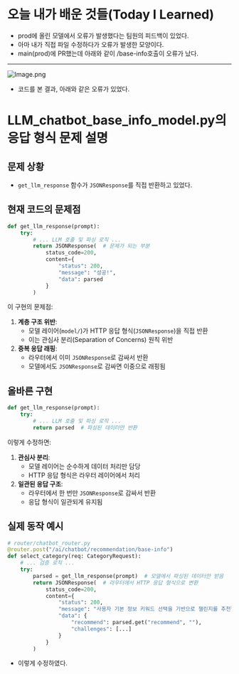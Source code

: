 # 오늘 내가 배운 것들(Today I Learned)

- prod에 올린 모델에서 오류가 발생했다는 팀원의 피드백이 있었다.
- 아마 내가 직접 파일 수정하다가 오류가 발생한 모양이다.
- main(prod)에 PR했는데 아래와 같이 /base-info호출이 오류가 났다.

---

![Image.png](https://res.craft.do/user/full/641ffdb9-6693-37da-6dbd-e78e1756c2de/doc/3c17d71c-25ef-2249-36c5-6ac2c9747d25/96869268-242d-9663-9edb-8c6e0c9370a5/e3omJpsjvgxE6ugDovr7yux4ydxsNx0RyyuTF6xkfUoz/Image.png)

- 코드를 본 결과, 아래와 같은 오류가 있었다.

# LLM_chatbot_base_info_model.py의 응답 형식 문제 설명

## 문제 상황

- `get_llm_response` 함수가 `JSONResponse`를 직접 반환하고 있었다.

## 현재 코드의 문제점

```python
def get_llm_response(prompt):
    try:
        # ... LLM 호출 및 파싱 로직 ...
        return JSONResponse(  # 문제가 되는 부분
            status_code=200,
            content={
                "status": 200,
                "message": "성공!",
                "data": parsed
            }
        )
```

이 구현의 문제점:

1. **계층 구조 위반**:
    - 모델 레이어(`model/`)가 HTTP 응답 형식(`JSONResponse`)을 직접 반환
    - 이는 관심사 분리(Separation of Concerns) 원칙 위반
1. **중복 응답 래핑**:
    - 라우터에서 이미 `JSONResponse`로 감싸서 반환
    - 모델에서도 `JSONResponse`로 감싸면 이중으로 래핑됨

## 올바른 구현

```python
def get_llm_response(prompt):
    try:
        # ... LLM 호출 및 파싱 로직 ...
        return parsed  # 파싱된 데이터만 반환
```

이렇게 수정하면:

1. **관심사 분리**:
    - 모델 레이어는 순수하게 데이터 처리만 담당
    - HTTP 응답 형식은 라우터 레이어에서 처리
1. **일관된 응답 구조**:
    - 라우터에서 한 번만 `JSONResponse`로 감싸서 반환
    - 응답 형식이 일관되게 유지됨

## 실제 동작 예시

```python
# router/chatbot_router.py
@router.post("/ai/chatbot/recommendation/base-info")
def select_category(req: CategoryRequest):
    # ... 검증 로직 ...
    try:
        parsed = get_llm_response(prompt)  # 모델에서 파싱된 데이터만 받음
        return JSONResponse(  # 라우터에서 HTTP 응답 형식으로 변환
            status_code=200,
            content={
                "status": 200,
                "message": "사용자 기본 정보 키워드 선택을 기반으로 챌린지를 추천합니다.",
                "data": {
                    "recommend": parsed.get("recommend", ""),
                    "challenges": [...]
                }
            }
        )
```

- 이렇게 수정하였다.